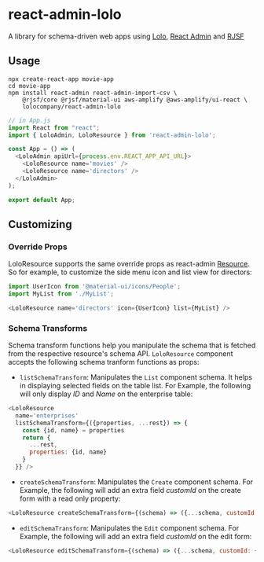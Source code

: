 # react-admin-lolo
A library for schema-driven web apps using [Lolo](https://lolo.company), [React Admin](https://github.com/marmelab/react-admin) and [RJSF](https://github.com/rjsf-team/react-jsonschema-form)

## Usage
````
npx create-react-app movie-app
cd movie-app
npm install react-admin react-admin-import-csv \
	@rjsf/core @rjsf/material-ui aws-amplify @aws-amplify/ui-react \
	lolocompany/react-admin-lolo
````

````javascript
// in App.js
import React from "react";
import { LoloAdmin, LoloResource } from 'react-admin-lolo';

const App = () => (
  <LoloAdmin apiUrl={process.env.REACT_APP_API_URL}>
    <LoloResource name='movies' />
    <LoloResource name='directors' />
  </LoloAdmin>
);

export default App;
````

## Customizing

### Override Props

LoloResource supports the same override props as react-admin [Resource](https://marmelab.com/react-admin/Resource.html#the-resource-component). So for example, to customize the side menu icon and list view for directors:

````javascript
import UserIcon from '@material-ui/icons/People';
import MyList from './MyList';

<LoloResource name='directors' icon={UserIcon} list={MyList} />
````

### Schema Transforms

Schema transform functions help you manipulate the schema that is fetched from the respective resource's schema API. `LoloResource` component accepts the following schema tranform functions as props:

- `listSchemaTransform`: Manipulates the `List` component schema. It helps in displaying selected fields on the table list. For Example, the following will only display *ID* and *Name* on the enterprise table:

```javascript
<LoloResource
  name='enterprises'
  listSchemaTransform={({properties, ...rest}) => {
    const {id, name} = properties
    return {
      ...rest,
      properties: {id, name}
    }
  }} />
```

- `createSchemaTransform`: Manipulates the `Create` component schema. For Example, the following will add an extra field *customId* on the create form with a read only property:

```javascript
<LoloResource createSchemaTransform={(schema) => ({...schema, customId: {type: 'string', readOnly: true}})} />
```

- `editSchemaTransform`: Manipulates the `Edit` component schema. For Example, the following will add an extra field *customId* on the edit form:

```javascript
<LoloResource editSchemaTransform={(schema) => ({...schema, customId: {type: 'string'}}})} />
```

